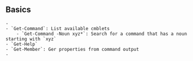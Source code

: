 ## Basics
	-
	- `Get-Command`: List available cmblets
		- `Get-Command -Noun xyz*`: Search for a command that has a noun starting with `xyz`
	- `Get-Help`
	- `Get-Member`: Ger properties from command output
	-